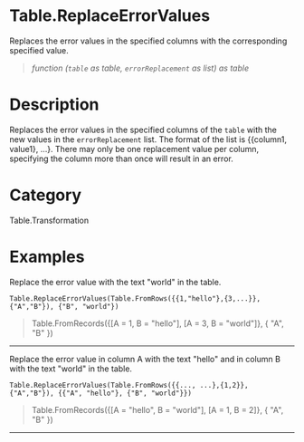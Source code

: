 ﻿# Table.ReplaceErrorValues
Replaces the error values in the specified columns with the corresponding specified value.
> _function (<code>table</code> as table, <code>errorReplacement</code> as list) as table_
# Description 
Replaces the error values in the specified columns of the <code>table</code> with the new values in the <code>errorReplacement</code> list. The format of the list is {{column1, value1}, …}. There may only be one replacement value per column, specifying the column more than once will result in an error.

# Category 
Table.Transformation
# Examples 
Replace the error value with the text "world" in the table.
```
Table.ReplaceErrorValues(Table.FromRows({{1,"hello"},{3,...}}, {"A","B"}), {"B", "world"})
```
> Table.FromRecords({[A = 1, B = "hello"], 
    [A = 3, B = "world"]}, {
    "A",
    "B"
})
***
Replace the error value in column A with the text "hello" and in column B with the text "world" in the table.
```
Table.ReplaceErrorValues(Table.FromRows({{..., ...},{1,2}}, {"A","B"}), {{"A", "hello"}, {"B", "world"}})
```
> Table.FromRecords({[A = "hello", B = "world"], 
    [A = 1, B = 2]}, {
    "A",
    "B"
})
***
